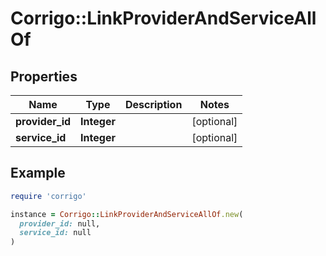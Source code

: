 # Corrigo::LinkProviderAndServiceAllOf

## Properties

| Name | Type | Description | Notes |
| ---- | ---- | ----------- | ----- |
| **provider_id** | **Integer** |  | [optional] |
| **service_id** | **Integer** |  | [optional] |

## Example

```ruby
require 'corrigo'

instance = Corrigo::LinkProviderAndServiceAllOf.new(
  provider_id: null,
  service_id: null
)
```


